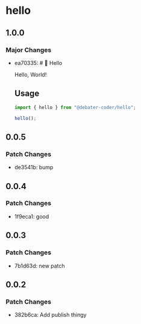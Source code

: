 # hello

## 1.0.0

### Major Changes

- ea70335: # 👋 Hello

  Hello, World!

  ## Usage

  ```ts
  import { hello } from "@debater-coder/hello";

  hello();
  ```

## 0.0.5

### Patch Changes

- de3541b: bump

## 0.0.4

### Patch Changes

- 1f9eca1: good

## 0.0.3

### Patch Changes

- 7b1d63d: new patch

## 0.0.2

### Patch Changes

- 382b6ca: Add publish thingy
